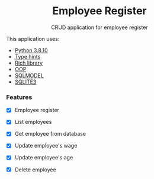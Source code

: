 <h1 align="center">Employee Register</h1>
<p align="center">CRUD application for employee register</p>

<p>This application uses:</p>
<ul>
    <li><a href="https://www.python.org/">Python 3.8.10</a></li>
    <li><a href="https://docs.python.org/3/library/typing.html">Type hints</a></li>
    <li><a href="https://rich.readthedocs.io/en/stable/">Rich library</a></li>
    <li><a href="https://www.geeksforgeeks.org/python-oops-concepts/">OOP</a></li>
    <li><a href="https://sqlmodel.tiangolo.com/">SQLMODEL</a></li>
    <li><a href="https://www.sqlite.org/docs.html">SQLITE3</a></li>
</ul>

### Features
- [x] Employee register
- [x] List employees
- [x] Get employee from database
- [x] Update employee's wage
- [x] Update employee's age
- [x] Delete employee


